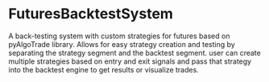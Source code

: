 # FuturesBacktestSystem
A back-testing system with custom strategies for futures based on pyAlgoTrade library.
Allows for easy strategy creation and testing by separating the strategy segment and the backtest segment. user can create multiple strategies based on entry and exit signals and pass that strategy into the backtest engine to get results or visualize trades.
